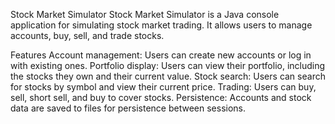 Stock Market Simulator
Stock Market Simulator is a Java console application for simulating stock market trading. It allows users to manage accounts, buy, sell, and trade stocks.

Features
Account management: Users can create new accounts or log in with existing ones.
Portfolio display: Users can view their portfolio, including the stocks they own and their current value.
Stock search: Users can search for stocks by symbol and view their current price.
Trading: Users can buy, sell, short sell, and buy to cover stocks.
Persistence: Accounts and stock data are saved to files for persistence between sessions.